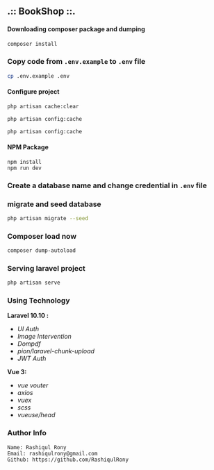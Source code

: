 ## .:: BookShop  ::.

#### Downloading composer package and dumping
~~~bash
composer install
~~~

### Copy code from `.env.example` to `.env` file
~~~bash
cp .env.example .env
~~~

#### Configure project
~~~bash
php artisan cache:clear
~~~
~~~bash
php artisan config:cache
~~~
~~~bash
php artisan config:cache
~~~

#### NPM Package
~~~npm
npm install
npm run dev
~~~

### Create a database name and change credential in `.env` file

### migrate and seed database
~~~bash
php artisan migrate --seed
~~~

### Composer load now
~~~bash
composer dump-autoload
~~~

### Serving laravel project
~~~bash
php artisan serve
~~~

### Using Technology
**Laravel 10.10 :**
* _UI Auth_
* _Image Intervention_
* _Dompdf_
* _pion/laravel-chunk-upload_
* _JWT Auth_

**Vue 3:**
* _vue vouter_
* _axios_
* _vuex_
* _scss_
* _vueuse/head_

### Author Info
~~~
Name: Rashiqul Rony
Email: rashiqulrony@gmail.com
Github: https://github.com/RashiqulRony
~~~
